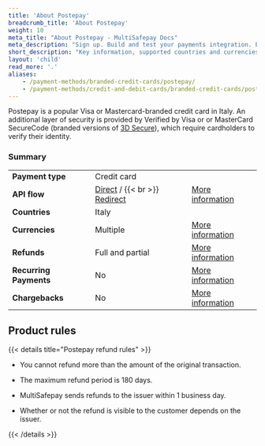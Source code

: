 ```yaml
---
title: 'About Postepay'
breadcrumb_title: 'About Postepay'
weight: 10
meta_title: "About Postepay - MultiSafepay Docs"
meta_description: "Sign up. Build and test your payments integration. Explore our products and services. Use our API Reference, SDKs, and wrappers. Get support."
short_description: "Key information, supported countries and currencies"
layout: 'child'
read_more: '.'
aliases:
    - /payment-methods/branded-credit-cards/postepay/
    - /payment-methods/credit-and-debit-cards/branded-credit-cards/postepay/
---
```


Postepay is a popular Visa or Mastercard-branded credit card in Italy. An additional layer of security is provided by Verified by Visa or or MasterCard SecureCode (branded versions of [3D Secure](/security-and-legal/payment-regulations/about-3d-secure/)), which require cardholders to verify their identity.

### Summary

|   |   |   |
|---|---|---|
| **Payment type**   | Credit card  | |
| **API flow**  | [Direct](/api/#create-a-direct-order) / {{< br >}} [Redirect](/api/#create-a-redirect-order) | [More information](/developer/api/difference-between-direct-and-redirect) |
| **Countries**  | Italy  | |
| **Currencies**  | Multiple | [More information](/faq/general/supported-currencies) | 
| **Refunds**  | Full and partial  | [More information](/payments/refunds/) | 
| **Recurring Payments**  | No | [More information](/payments/features/recurring-payments/)  |
| **Chargebacks**  | No | [More information](/payments/chargebacks/)  |

## Product rules

{{< details title="Postepay refund rules" >}}

- You cannot refund more than the amount of the original transaction.

- The maximum refund period is 180 days.

- MultiSafepay sends refunds to the issuer within 1 business day. 

- Whether or not the refund is visible to the customer depends on the issuer.

{{< /details >}}